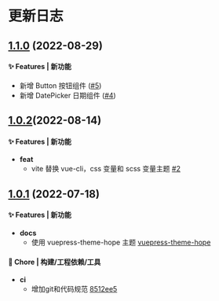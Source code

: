 # 更新日志

## [1.1.0](https://github.com/JefferyXZF/douluo-ui/compare/v1.1.5...v1.2.0) (2022-08-29)


#### ✨ Features | 新功能

* 新增 Button 按钮组件 ([#5](https://github.com/JefferyXZF/douluo-ui/pull/5))
* 新增 DatePicker 日期组件 ([#4](https://github.com/JefferyXZF/douluo-ui/issues/4))


## [1.0.2](https://github.com/JefferyXZF/douluo-ui/pull/2)(2022-08-14)

#### ✨ Features | 新功能

- **feat**
  - vite 替换 vue-cli，css 变量和 scss 变量主题 [#2](https://github.com/JefferyXZF/douluo-ui/pull/2)
## [1.0.1](https://github.com/JefferyXZF/douluo-ui/pull/1) (2022-07-18)

#### ✨ Features | 新功能

- **docs**  
  - 使用 vuepress-theme-hope 主题 [vuepress-theme-hope](https://github.com/vuepress-theme-hope/vuepress-theme-hope)

#### 🚀 Chore | 构建/工程依赖/工具

- **ci**
  - 增加git和代码规范 [8512ee5](https://github.com/JefferyXZF/douluo-ui/commit/8512ee55da3524be791051d0630993cfa9a71565)
